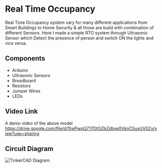 # Real Time Occupancy
Real Time Occupancy system vary for many different applications from Smart Buildings to Home Security & all those are build with combination of different Sensors. 
Here I made a simple RTO system through Ultrasonic Sensor which Detect the presence of person and switch ON the lights and vice versa.

## Components
* Arduino
* Ultrasonic Sensors
* Breadboard
* Resistors
* Jumper Wires
* LEDs

## Video Link
A demo video of the above model
https://drive.google.com/file/d/1twPwpQ717OtOZbZdbxe0VknC5uxUV0Zv/view?usp=sharing

## Circuit Diagram
![TinkerCAD Diagram](https://i.imgur.com/qy0mky9.png)
